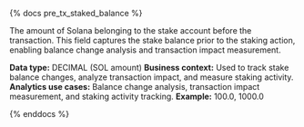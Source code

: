 {% docs pre_tx_staked_balance %}

The amount of Solana belonging to the stake account before the transaction. This field captures the stake balance prior to the staking action, enabling balance change analysis and transaction impact measurement.

**Data type:** DECIMAL (SOL amount)
**Business context:** Used to track stake balance changes, analyze transaction impact, and measure staking activity.
**Analytics use cases:** Balance change analysis, transaction impact measurement, and staking activity tracking.
**Example:** 100.0, 1000.0

{% enddocs %} 